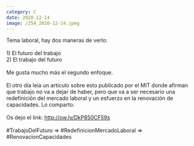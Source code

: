 ```yaml
--- 
category: C 
date: 2020-12-14 
image: /254_2020-12-14.jpeg 
--- 
```


Tema laboral, hay dos maneras de verlo:<br><br>1) El futuro del trabajo<br>2) El trabajo del futuro<br><br>Me gusta mucho más el segundo enfoque. <br><br>El otro día leía un artículo sobre esto publicado por el MIT donde afirman que trabajo no va a dejar de haber, pero que va a ser necesario una redefinición del mercado laboral y un esfuerzo en la renovación de capacidades. Lo comparto. <br><br>Os dejo el link:  http://ow.ly/DkP850CF59s <br><br>#TrabajoDelFuturo => #RedefinicionMercadoLaboral => #RenovacionCapacidades